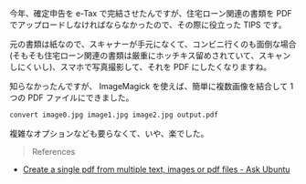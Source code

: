 
今年、確定申告を e-Tax で完結させたんですが、住宅ローン関連の書類を PDF でアップロードしなければならなかったので、その際に役立った TIPS です。

元の書類は紙なので、スキャナーが手元になくて、コンビニ行くのも面倒な場合 (そもそも住宅ローン関連の書類は厳重にホッチキス留めされていて、スキャンしにくいし)、スマホで写真撮影して、それを PDF にしたくなりますね。

知らなかったんですが、 ImageMagick を使えば、簡単に複数画像を結合して 1 つの PDF ファイルにできました。

```sh
convert image0.jpg image1.jpg image2.jpg output.pdf
```

複雑なオプションなども要らなくて、いや、楽でした。

> References

- [Create a single pdf from multiple text, images or pdf files - Ask Ubuntu](https://askubuntu.com/questions/303849/)
